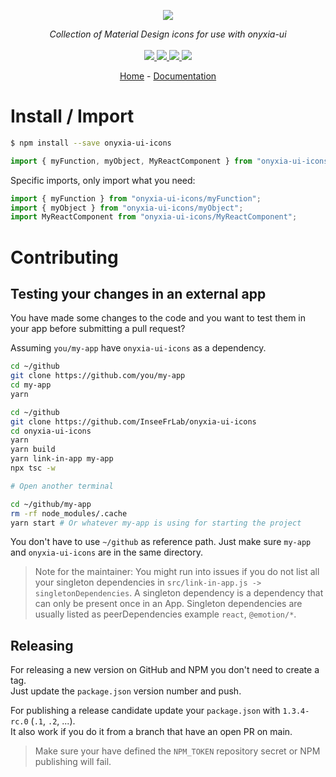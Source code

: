 <p align="center">
    <img src="https://user-images.githubusercontent.com/6702424/80216211-00ef5280-863e-11ea-81de-59f3a3d4b8e4.png">  
</p>
<p align="center">
    <i>Collection of Material Design icons for use with onyxia-ui</i>
    <br>
    <br>
    <a href="https://github.com/InseeFrLab/onyxia-ui-icons/actions">
      <img src="https://github.com/InseeFrLab/onyxia-ui-icons/actions/workflows/ci.yaml/badge.svg?branch=main">
    </a>
    <a href="https://bundlephobia.com/package/onyxia-ui-icons">
      <img src="https://img.shields.io/bundlephobia/minzip/onyxia-ui-icons">
    </a>
    <a href="https://www.npmjs.com/package/onyxia-ui-icons">
      <img src="https://img.shields.io/npm/dw/onyxia-ui-icons">
    </a>
    <a href="https://github.com/InseeFrLab/onyxia-ui-icons/blob/main/LICENSE">
      <img src="https://img.shields.io/npm/l/onyxia-ui-icons">
    </a>
</p>
<p align="center">
  <a href="https://github.com/InseeFrLab/onyxia-ui-icons">Home</a>
  -
  <a href="https://github.com/InseeFrLab/onyxia-ui-icons">Documentation</a>
</p>

# Install / Import

```bash
$ npm install --save onyxia-ui-icons
```

```typescript
import { myFunction, myObject, MyReactComponent } from "onyxia-ui-icons";
```

Specific imports, only import what you need:

```typescript
import { myFunction } from "onyxia-ui-icons/myFunction";
import { myObject } from "onyxia-ui-icons/myObject";
import MyReactComponent from "onyxia-ui-icons/MyReactComponent";
```

# Contributing

## Testing your changes in an external app

You have made some changes to the code and you want to test them
in your app before submitting a pull request?

Assuming `you/my-app` have `onyxia-ui-icons` as a dependency.

```bash
cd ~/github
git clone https://github.com/you/my-app
cd my-app
yarn

cd ~/github
git clone https://github.com/InseeFrLab/onyxia-ui-icons
cd onyxia-ui-icons
yarn
yarn build
yarn link-in-app my-app
npx tsc -w

# Open another terminal

cd ~/github/my-app
rm -rf node_modules/.cache
yarn start # Or whatever my-app is using for starting the project
```

You don't have to use `~/github` as reference path. Just make sure `my-app` and `onyxia-ui-icons`
are in the same directory.

> Note for the maintainer: You might run into issues if you do not list all your singleton dependencies in
> `src/link-in-app.js -> singletonDependencies`. A singleton dependency is a dependency that can
> only be present once in an App. Singleton dependencies are usually listed as peerDependencies example `react`, `@emotion/*`.

## Releasing

For releasing a new version on GitHub and NPM you don't need to create a tag.  
Just update the `package.json` version number and push.

For publishing a release candidate update your `package.json` with `1.3.4-rc.0` (`.1`, `.2`, ...).  
It also work if you do it from a branch that have an open PR on main.

> Make sure your have defined the `NPM_TOKEN` repository secret or NPM publishing will fail.
